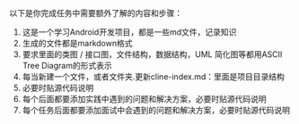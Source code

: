 以下是你完成任务中需要额外了解的内容和步骤：
1. 这是一个学习Android开发项目，都是一些md文件，记录知识
2. 生成的文件都是markdown格式
3. 要求里面的类图 / 接口图，文件结构，数据结构，UML 简化图等都用ASCII Tree Diagram的形式表示
4. 每当新建一个文件，或者文件夹.更新cline-index.md：里面是项目目录结构
5. 必要时贴源代码说明
6. 每个后面都要添加实践中遇到的问题和解决方案，必要时贴源代码说明
7. 每个任务后面都要添加面试中会遇到的问题和解决方案，必要时贴源代码说明

